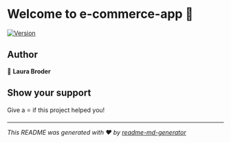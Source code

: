 # Welcome to e-commerce-app 👋

[![Version](https://img.shields.io/npm/v/e-commerce-app.svg)](https://www.npmjs.com/package/e-commerce-app)

## Author

👤 **Laura Broder**

## Show your support

Give a ⭐️ if this project helped you!

---

_This README was generated with ❤️ by [readme-md-generator](https://github.com/kefranabg/readme-md-generator)_
